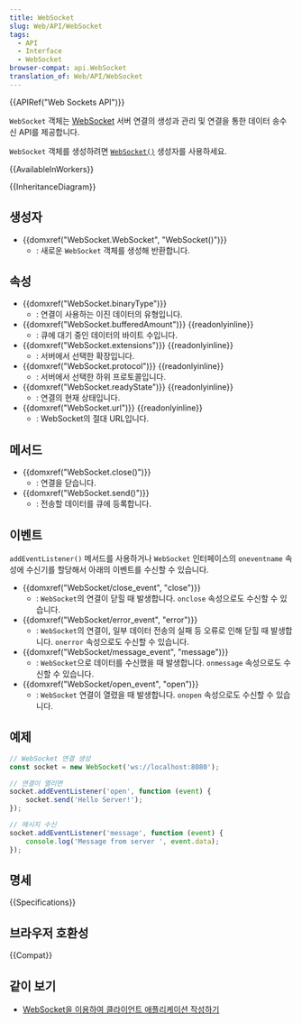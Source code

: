 ```yaml
---
title: WebSocket
slug: Web/API/WebSocket
tags:
  - API
  - Interface
  - WebSocket
browser-compat: api.WebSocket
translation_of: Web/API/WebSocket
---
```

{{APIRef("Web Sockets API")}}

`WebSocket` 객체는 [WebSocket](/ko/docs/Web/API/WebSockets_API) 서버 연결의 생성과 관리 및 연결을 통한 데이터 송수신 API를 제공합니다.

`WebSocket` 객체를 생성하려면 [`WebSocket()`](/ko/docs/Web/API/WebSocket/WebSocket) 생성자를 사용하세요.

{{AvailableInWorkers}}

{{InheritanceDiagram}}

## 생성자

- {{domxref("WebSocket.WebSocket", "WebSocket()")}}
  - : 새로운 `WebSocket` 객체를 생성해 반환합니다.

## 속성

- {{domxref("WebSocket.binaryType")}}
  - : 연결이 사용하는 이진 데이터의 유형입니다.
- {{domxref("WebSocket.bufferedAmount")}} {{readonlyinline}}
  - : 큐에 대기 중인 데이터의 바이트 수입니다.
- {{domxref("WebSocket.extensions")}} {{readonlyinline}}
  - : 서버에서 선택한 확장입니다.
- {{domxref("WebSocket.protocol")}} {{readonlyinline}}
  - : 서버에서 선택한 하위 프로토콜입니다.
- {{domxref("WebSocket.readyState")}} {{readonlyinline}}
  - : 연결의 현재 상태입니다.
- {{domxref("WebSocket.url")}} {{readonlyinline}}
  - : WebSocket의 절대 URL입니다.

## 메서드

- {{domxref("WebSocket.close()")}}
  - : 연결을 닫습니다.
- {{domxref("WebSocket.send()")}}
  - : 전송할 데이터를 큐에 등록합니다.

## 이벤트

`addEventListener()` 메서드를 사용하거나 `WebSocket` 인터페이스의 `oneventname` 속성에 수신기를 할당해서 아래의 이벤트를 수신할 수 있습니다.

- {{domxref("WebSocket/close_event", "close")}}
  - : `WebSocket`의 연결이 닫힐 때 발생합니다. `onclose` 속성으로도 수신할 수 있습니다.
- {{domxref("WebSocket/error_event", "error")}}
  - : `WebSocket`의 연결이, 일부 데이터 전송의 실패 등 오류로 인해 닫힐 때 발생합니다. `onerror` 속성으로도 수신할 수 있습니다.
- {{domxref("WebSocket/message_event", "message")}}
  - : `WebSocket`으로 데이터를 수신했을 때 발생합니다. `onmessage` 속성으로도 수신할 수 있습니다.
- {{domxref("WebSocket/open_event", "open")}}
  - : `WebSocket` 연결이 열렸을 때 발생합니다. `onopen` 속성으로도 수신할 수 있습니다.

## 예제

```js
// WebSocket 연결 생성
const socket = new WebSocket('ws://localhost:8080');

// 연결이 열리면
socket.addEventListener('open', function (event) {
    socket.send('Hello Server!');
});

// 메시지 수신
socket.addEventListener('message', function (event) {
    console.log('Message from server ', event.data);
});
```

## 명세

{{Specifications}}

## 브라우저 호환성

{{Compat}}

## 같이 보기

- [WebSocket을 이용하여 클라이언트 애플리케이션 작성하기](/ko/docs/Web/API/WebSockets_API/Writing_WebSocket_client_applications)
